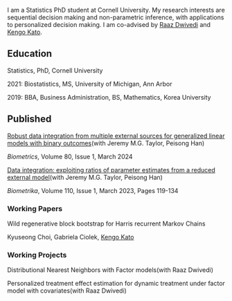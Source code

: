 

I am a Statistics PhD student at Cornell University. My research interests are sequential decision making and non-parametric inference, with applications to personalized decision making. I am co-advised by [Raaz Dwivedi](https://raazdwivedi.github.io) and [Kengo Kato](https://sites.google.com/site/kkatostat/home/research?authuser=0).

## Education

Statistics, PhD, Cornell University

2021: Biostatistics, MS, University of Michigan, Ann Arbor

2019: BBA, Business Administration, BS, Mathematics, Korea University

## Published

[Robust data integration from multiple external sources for generalized linear models with binary outcomes](https://academic.oup.com/biometrics/article/80/1/ujad005/7609159)(with Jeremy M.G. Taylor, Peisong Han)

_Biometrics_, Volume 80, Issue 1, March 2024 

[Data integration: exploiting ratios of parameter estimates from a reduced external model](https://academic.oup.com/biomet/article-abstract/110/1/119/6567343)(with Jeremy M.G. Taylor, Peisong Han)

_Biometrika_, Volume 110, Issue 1, March 2023, Pages 119-134


### Working Papers

Wild regenerative block bootstrap for Harris recurrent Markov Chains

Kyuseong Choi, Gabriela Ciolek, [Kengo Kato](https://sites.google.com/site/kkatostat/home/research?authuser=0)

### Working Projects



Distributional Nearest Neighbors with Factor models(with Raaz Dwivedi)

Personalized treatment effect estimation for dynamic treatment under factor model with covariates(with Raaz Dwivedi)








